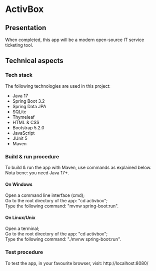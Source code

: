 # ActivBox

## Presentation
When completed, this app will be a modern open-source IT service ticketing tool.

## Technical aspects
### Tech stack
The following technologies are used in this project:

- Java 17
- Spring Boot 3.2
- Spring Data JPA
- SQLite
- Thymeleaf
- HTML & CSS
- Bootstrap 5.2.0
- JavaScript
- JUnit 5
- Maven

### Build & run procedure
To build & run the app with Maven, use commands as explained below.  
Nota bene: you need Java 17+.

#### On Windows
Open a command line interface (cmd);  
Go to the root directory of the app: "cd activbox";  
Type the following command: "mvnw spring-boot:run".

#### On Linux/Unix
Open a terminal;  
Go to the root directory of the app: "cd activbox";  
Type the following command: "./mvnw spring-boot:run".

### Test procedure
To test the app, in your favourite browser, visit: http://localhost:8080/


